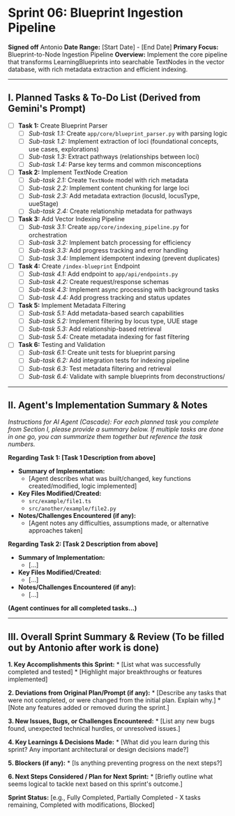 # Sprint 06: Blueprint Ingestion Pipeline

**Signed off** Antonio
**Date Range:** [Start Date] - [End Date]
**Primary Focus:** Blueprint-to-Node Ingestion Pipeline
**Overview:** Implement the core pipeline that transforms LearningBlueprints into searchable TextNodes in the vector database, with rich metadata extraction and efficient indexing.

---

## I. Planned Tasks & To-Do List (Derived from Gemini's Prompt)

- [ ] **Task 1:** Create Blueprint Parser
    - [ ] *Sub-task 1.1:* Create `app/core/blueprint_parser.py` with parsing logic
    - [ ] *Sub-task 1.2:* Implement extraction of loci (foundational concepts, use cases, explorations)
    - [ ] *Sub-task 1.3:* Extract pathways (relationships between loci)
    - [ ] *Sub-task 1.4:* Parse key terms and common misconceptions
- [ ] **Task 2:** Implement TextNode Creation
    - [ ] *Sub-task 2.1:* Create `TextNode` model with rich metadata
    - [ ] *Sub-task 2.2:* Implement content chunking for large loci
    - [ ] *Sub-task 2.3:* Add metadata extraction (locusId, locusType, uueStage)
    - [ ] *Sub-task 2.4:* Create relationship metadata for pathways
- [ ] **Task 3:** Add Vector Indexing Pipeline
    - [ ] *Sub-task 3.1:* Create `app/core/indexing_pipeline.py` for orchestration
    - [ ] *Sub-task 3.2:* Implement batch processing for efficiency
    - [ ] *Sub-task 3.3:* Add progress tracking and error handling
    - [ ] *Sub-task 3.4:* Implement idempotent indexing (prevent duplicates)
- [ ] **Task 4:** Create `/index-blueprint` Endpoint
    - [ ] *Sub-task 4.1:* Add endpoint to `app/api/endpoints.py`
    - [ ] *Sub-task 4.2:* Create request/response schemas
    - [ ] *Sub-task 4.3:* Implement async processing with background tasks
    - [ ] *Sub-task 4.4:* Add progress tracking and status updates
- [ ] **Task 5:** Implement Metadata Filtering
    - [ ] *Sub-task 5.1:* Add metadata-based search capabilities
    - [ ] *Sub-task 5.2:* Implement filtering by locus type, UUE stage
    - [ ] *Sub-task 5.3:* Add relationship-based retrieval
    - [ ] *Sub-task 5.4:* Create metadata indexing for fast filtering
- [ ] **Task 6:** Testing and Validation
    - [ ] *Sub-task 6.1:* Create unit tests for blueprint parsing
    - [ ] *Sub-task 6.2:* Add integration tests for indexing pipeline
    - [ ] *Sub-task 6.3:* Test metadata filtering and retrieval
    - [ ] *Sub-task 6.4:* Validate with sample blueprints from deconstructions/

---

## II. Agent's Implementation Summary & Notes

*Instructions for AI Agent (Cascade): For each planned task you complete from Section I, please provide a summary below. If multiple tasks are done in one go, you can summarize them together but reference the task numbers.*

**Regarding Task 1: [Task 1 Description from above]**
* **Summary of Implementation:**
    * [Agent describes what was built/changed, key functions created/modified, logic implemented]
* **Key Files Modified/Created:**
    * `src/example/file1.ts`
    * `src/another/example/file2.py`
* **Notes/Challenges Encountered (if any):**
    * [Agent notes any difficulties, assumptions made, or alternative approaches taken]

**Regarding Task 2: [Task 2 Description from above]**
* **Summary of Implementation:**
    * [...]
* **Key Files Modified/Created:**
    * [...]
* **Notes/Challenges Encountered (if any):**
    * [...]

**(Agent continues for all completed tasks...)**

---

## III. Overall Sprint Summary & Review (To be filled out by Antonio after work is done)

**1. Key Accomplishments this Sprint:**
    * [List what was successfully completed and tested]
    * [Highlight major breakthroughs or features implemented]

**2. Deviations from Original Plan/Prompt (if any):**
    * [Describe any tasks that were not completed, or were changed from the initial plan. Explain why.]
    * [Note any features added or removed during the sprint.]

**3. New Issues, Bugs, or Challenges Encountered:**
    * [List any new bugs found, unexpected technical hurdles, or unresolved issues.]

**4. Key Learnings & Decisions Made:**
    * [What did you learn during this sprint? Any important architectural or design decisions made?]

**5. Blockers (if any):**
    * [Is anything preventing progress on the next steps?]

**6. Next Steps Considered / Plan for Next Sprint:**
    * [Briefly outline what seems logical to tackle next based on this sprint's outcome.]

**Sprint Status:** [e.g., Fully Completed, Partially Completed - X tasks remaining, Completed with modifications, Blocked] 